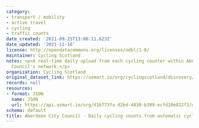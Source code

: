 ```yaml
---
category:
- transport / mobility
- active travel
- cycling
- traffic counts
date_created: '2021-09-25T13:08:11.623Z'
date_updated: '2021-11-16'
license: http://opendatacommons.org/licenses/odbl/1-0/
maintainer: Cycling Scotland
notes: <p>A real-time daily upload from each cycling counter within Aberdeen City
  Council's network.</p>
organization: Cycling Scotland
original_dataset_link: https://usmart.io/org/cyclingscotland/discovery/discovery-view-detail/c3248da7-823b-40e7-ae5c-9b33a4ab7f16
records: null
resources:
- format: JSON
  name: JSON
  url: https://api.usmart.io/org/d1b773fa-d2bd-4830-b399-ecfd18e832f3/d0717679-21fb-4274-a9d3-f973cfb5b7ff/1/urql
schema: default
title: Aberdeen City Council - Daily cycling counts from automatic cycling counters
---
```


